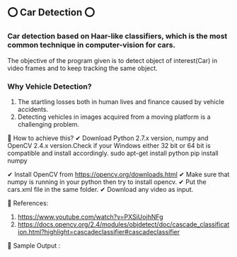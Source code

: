 ## ⭕ Car Detection ⭕
### Car detection based on Haar-like classifiers, which is the most common technique in computer-vision for cars.
The objective of the program given is to detect object of interest(Car) in video frames and to keep tracking the same object.
### Why Vehicle Detection?
1) The startling losses both in human lives and finance caused by vehicle accidents.
2) Detecting vehicles in images acquired from a moving platform is a challenging problem.

🛑 How to achieve this?
✔ Download Python 2.7.x version, numpy and OpenCV 2.4.x version.Check if your Windows either 32 bit or 64 bit is compatible and install accordingly.
sudo apt-get install python
pip install numpy

✔ Install OpenCV from https://opencv.org/downloads.html
✔ Make sure that numpy is running in your python then try to install opencv.
✔ Put the cars.xml file in the same folder.
✔ Download any video as input.

🛑 References:
1) https://www.youtube.com/watch?v=PXSiUojhNFg
2) https://docs.opencv.org/2.4/modules/objdetect/doc/cascade_classification.html?highlight=cascadeclassifier#cascadeclassifier


🛑 Sample Output :
